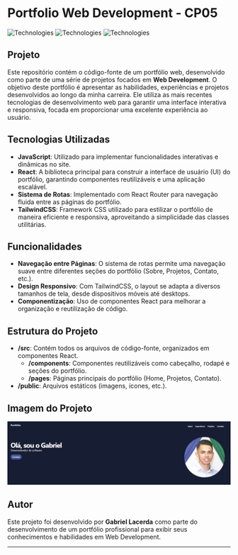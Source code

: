 # Portfolio Web Development - **CP05**

![Technologies](https://img.shields.io/badge/Language-JavaScript-yellow) 
![Technologies](https://img.shields.io/badge/Library-React-blue) 
![Technologies](https://img.shields.io/badge/CSS-TailwindCSS-lightblue) 

## Projeto

Este repositório contém o código-fonte de um portfólio web, desenvolvido como parte de uma série de projetos focados em **Web Development**. O objetivo deste portfólio é apresentar as habilidades, experiências e projetos desenvolvidos ao longo da minha carreira. Ele utiliza as mais recentes tecnologias de desenvolvimento web para garantir uma interface interativa e responsiva, focada em proporcionar uma excelente experiência ao usuário.

## Tecnologias Utilizadas

- **JavaScript**: Utilizado para implementar funcionalidades interativas e dinâmicas no site.
- **React**: A biblioteca principal para construir a interface de usuário (UI) do portfólio, garantindo componentes reutilizáveis e uma aplicação escalável.
- **Sistema de Rotas**: Implementado com React Router para navegação fluida entre as páginas do portfólio.
- **TailwindCSS**: Framework CSS utilizado para estilizar o portfólio de maneira eficiente e responsiva, aproveitando a simplicidade das classes utilitárias.

## Funcionalidades

- **Navegação entre Páginas**: O sistema de rotas permite uma navegação suave entre diferentes seções do portfólio (Sobre, Projetos, Contato, etc.).
- **Design Responsivo**: Com TailwindCSS, o layout se adapta a diversos tamanhos de tela, desde dispositivos móveis até desktops.
- **Componentização**: Uso de componentes React para melhorar a organização e reutilização de código.
  
## Estrutura do Projeto

- **/src**: Contém todos os arquivos de código-fonte, organizados em componentes React.
  - **/components**: Componentes reutilizáveis como cabeçalho, rodapé e seções do portfólio.
  - **/pages**: Páginas principais do portfólio (Home, Projetos, Contato).
- **/public**: Arquivos estáticos (imagens, ícones, etc.).

## Imagem do Projeto

![Portfolio Web Preview](https://github.com/gabriel-lacerda918/Portfolio_WebDev_CP05/blob/main/src/assets/portfolio-img.png)

## Autor

Este projeto foi desenvolvido por **Gabriel Lacerda** como parte do desenvolvimento de um portfólio profissional para exibir seus conhecimentos e habilidades em Web Development.

---
